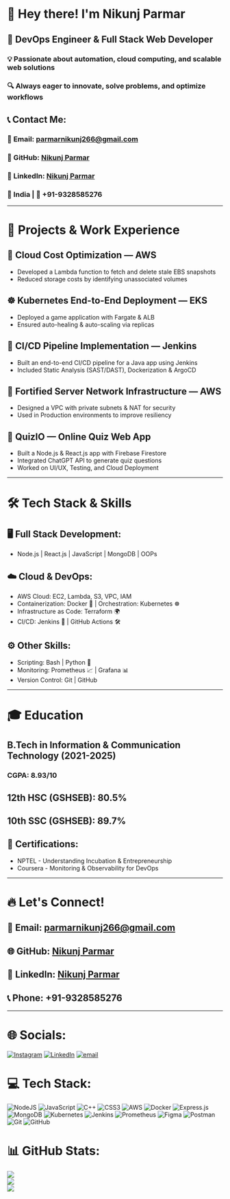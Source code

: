 # 👋 Hey there! I'm Nikunj Parmar  

## 🚀 DevOps Engineer & Full Stack Web Developer  

### 💡 Passionate about automation, cloud computing, and scalable web solutions  

### 🔍 Always eager to innovate, solve problems, and optimize workflows  

## 📞 Contact Me:  

### 📧 Email: parmarnikunj266@gmail.com  
### 🔗 GitHub: [Nikunj Parmar](https://github.com/)  
### 🔗 LinkedIn: [Nikunj Parmar](https://www.linkedin.com/in/)  
### 📍 India | 📱 +91-9328585276  

---  

# 💼 Projects & Work Experience  

## 🚀 Cloud Cost Optimization — AWS  
- Developed a Lambda function to fetch and delete stale EBS snapshots  
- Reduced storage costs by identifying unassociated volumes  

## ☸️ Kubernetes End-to-End Deployment — EKS  
- Deployed a game application with Fargate & ALB  
- Ensured auto-healing & auto-scaling via replicas  

## 🔄 CI/CD Pipeline Implementation — Jenkins  
- Built an end-to-end CI/CD pipeline for a Java app using Jenkins  
- Included Static Analysis (SAST/DAST), Dockerization & ArgoCD  

## 🔐 Fortified Server Network Infrastructure — AWS  
- Designed a VPC with private subnets & NAT for security  
- Used in Production environments to improve resiliency  

## 🎯 QuizIO — Online Quiz Web App  
- Built a Node.js & React.js app with Firebase Firestore  
- Integrated ChatGPT API to generate quiz questions  
- Worked on UI/UX, Testing, and Cloud Deployment  

---  

# 🛠️ Tech Stack & Skills  

## 🖥️ Full Stack Development:  
- Node.js | React.js | JavaScript | MongoDB | OOPs  

## ☁️ Cloud & DevOps:  
- AWS Cloud: EC2, Lambda, S3, VPC, IAM  
- Containerization: Docker 🐳 | Orchestration: Kubernetes ☸️  
- Infrastructure as Code: Terraform 🌍  
- CI/CD: Jenkins 🚀 | GitHub Actions 🛠️  

## ⚙️ Other Skills:  
- Scripting: Bash | Python 🐍  
- Monitoring: Prometheus 📈 | Grafana 📊  
- Version Control: Git | GitHub  

---  

# 🎓 Education  

## B.Tech in Information & Communication Technology (2021-2025)  
### CGPA: 8.93/10  

## 12th HSC (GSHSEB): 80.5%  
## 10th SSC (GSHSEB): 89.7%  

## 📜 Certifications:  
- NPTEL - Understanding Incubation & Entrepreneurship  
- Coursera - Monitoring & Observability for DevOps  

---  

# 🔥 Let's Connect!  

## 📧 Email: parmarnikunj266@gmail.com  
## 🌐 GitHub: [Nikunj Parmar](https://github.com/)  
## 💼 LinkedIn: [Nikunj Parmar](https://www.linkedin.com/in/)  
## 📞 Phone: +91-9328585276  

---

# 🌐 Socials:
[![Instagram](https://img.shields.io/badge/Instagram-%23E4405F.svg?logo=Instagram&logoColor=white)](https://instagram.com/nikunj.parmar21) [![LinkedIn](https://img.shields.io/badge/LinkedIn-%230077B5.svg?logo=linkedin&logoColor=white)](https://linkedin.com/in/https://www.linkedin.com/in/nikunj-parmar-145b65244) [![email](https://img.shields.io/badge/Email-D14836?logo=gmail&logoColor=white)](mailto:nikunjbparmar608@gmail.com)

# 💻 Tech Stack:
![NodeJS](https://img.shields.io/badge/node.js-6DA55F?style=for-the-badge&logo=node.js&logoColor=white) ![JavaScript](https://img.shields.io/badge/javascript-%23323330.svg?style=for-the-badge&logo=javascript&logoColor=%23F7DF1E) ![C++](https://img.shields.io/badge/c++-%2300599C.svg?style=for-the-badge&logo=c%2B%2B&logoColor=white) ![CSS3](https://img.shields.io/badge/css3-%231572B6.svg?style=for-the-badge&logo=css3&logoColor=white) ![AWS](https://img.shields.io/badge/AWS-%23FF9900.svg?style=for-the-badge&logo=amazon-aws&logoColor=white) ![Docker](https://img.shields.io/badge/docker-%230db7ed.svg?style=for-the-badge&logo=docker&logoColor=white) ![Express.js](https://img.shields.io/badge/express.js-%23404d59.svg?style=for-the-badge&logo=express&logoColor=%2361DAFB) ![MongoDB](https://img.shields.io/badge/MongoDB-%234ea94b.svg?style=for-the-badge&logo=mongodb&logoColor=white) ![Kubernetes](https://img.shields.io/badge/kubernetes-%23326ce5.svg?style=for-the-badge&logo=kubernetes&logoColor=white) ![Jenkins](https://img.shields.io/badge/jenkins-%232C5263.svg?style=for-the-badge&logo=jenkins&logoColor=white) ![Prometheus](https://img.shields.io/badge/Prometheus-E6522C?style=for-the-badge&logo=Prometheus&logoColor=white) ![Figma](https://img.shields.io/badge/figma-%23F24E1E.svg?style=for-the-badge&logo=figma&logoColor=white) ![Postman](https://img.shields.io/badge/Postman-FF6C37?style=for-the-badge&logo=postman&logoColor=white) ![Git](https://img.shields.io/badge/git-%23F05033.svg?style=for-the-badge&logo=git&logoColor=white) ![GitHub](https://img.shields.io/badge/github-%23121011.svg?style=for-the-badge&logo=github&logoColor=white)

# 📊 GitHub Stats:
![](https://github-readme-stats.vercel.app/api?username=98nik&theme=dark&hide_border=false&include_all_commits=false&count_private=false)<br/>
![](https://nirzak-streak-stats.vercel.app/?user=98nik&theme=dark&hide_border=false)<br/>
![](https://github-readme-stats.vercel.app/api/top-langs/?username=98nik&theme=dark&hide_border=false&include_all_commits=false&count_private=false&layout=compact)

